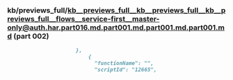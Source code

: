 ### kb/previews_full/kb__previews_full__kb__previews_full__kb__previews_full__flows__service-first__master-only@auth.har.part016.md.part001.md.part001.md.part001.md (part 002)

```md
                      },
                          {
                            "functionName": "",
                            "scriptId": "12665",
   
```

```
